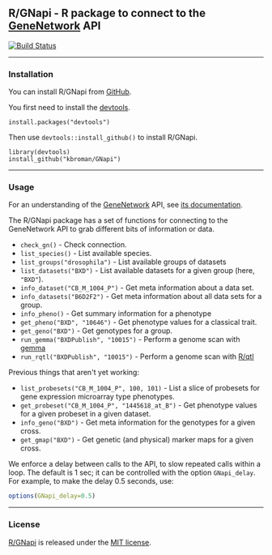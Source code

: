 ## R/GNapi - R package to connect to the [GeneNetwork](http://gn2.genenetwork.org/) API

[![Build Status](https://travis-ci.org/kbroman/GNapi.svg?branch=master)](https://travis-ci.org/kbroman/GNapi)

---

### Installation

You can install R/GNapi from
[GitHub](https://github.com/kbroman/GNapi).

You first need to install the
[devtools](https://github.com/hadley/devtools).

    install.packages("devtools")

Then use `devtools::install_github()` to install R/GNapi.

    library(devtools)
    install_github("kbroman/GNapi")

---

### Usage

For an understanding of the
[GeneNetwork](http://gn2.genenetwork.org) API, see
[its documentation](https://github.com/zsloan/genenetwork2/blob/master/api_readme.md).

The R/GNapi package has a set of functions for connecting to the
GeneNetwork API to grab different bits of information or data.

- `check_gn()` - Check connection.
- `list_species()` - List available species.
- `list_groups("drosophila")` - List available groups of datasets
- `list_datasets("BXD")` - List available datasets for a given group
  (here, `"BXD"`).
- `info_dataset("CB_M_1004_P")` - Get meta information about a data set.
- `info_datasets("B6D2F2")` - Get meta information about all data sets
  for a group.
- `info_pheno()` - Get summary information for a phenotype
- `get_pheno("BXD", "10646")` - Get phenotype values for a classical trait.
- `get_geno("BXD")` - Get genotypes for a group.
- `run_gemma("BXDPublish", "10015")` - Perform a genome scan with [gemma](https://github.com/genetics-statistics/GEMMA)
- `run_rqtl("BXDPublish", "10015")` - Perform a genome scan with [R/qtl](http://rqtl.org)

Previous things that aren't yet working:
- `list_probesets("CB_M_1004_P", 100, 101)` - List a slice of
  probesets for gene expression microarray type phenotypes.
- `get_probeset("CB_M_1004_P", "1445618_at_B")` - Get phenotype values
  for a given probeset in a given dataset.
- `info_geno("BXD")` - Get meta information for the genotypes for a given cross.
- `get_gmap("BXD")` - Get genetic (and physical) marker maps for a given cross.

We enforce a delay between calls to the API, to slow repeated calls
within a loop. The default is 1 sec; it can be controlled with the
option `GNapi_delay`. For example, to make the delay 0.5 seconds, use:

```r
options(GNapi_delay=0.5)
```

---

### License

[R/GNapi](https://github.com/kbroman/GNapi) is released under the
[MIT license](LICENSE.md).
